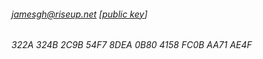 ###### jamesgh@riseup.net [[public key](http://star.shopping/pgp.html)]
######  322A 324B 2C9B 54F7 8DEA  0B80 4158 FC0B AA71 AE4F
